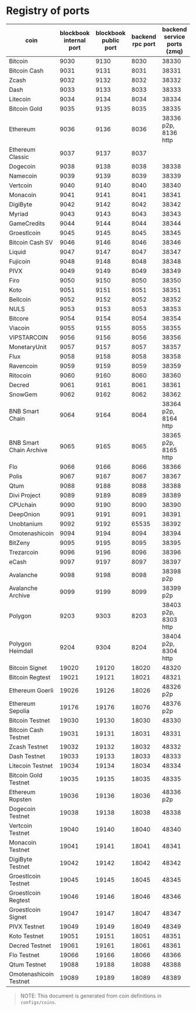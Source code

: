 # Registry of ports

| coin                    | blockbook internal port | blockbook public port | backend rpc port | backend service ports (zmq) |
| ----------------------- | ----------------------- | --------------------- | ---------------- | --------------------------- |
| Bitcoin                 | 9030                    | 9130                  | 8030             | 38330                       |
| Bitcoin Cash            | 9031                    | 9131                  | 8031             | 38331                       |
| Zcash                   | 9032                    | 9132                  | 8032             | 38332                       |
| Dash                    | 9033                    | 9133                  | 8033             | 38333                       |
| Litecoin                | 9034                    | 9134                  | 8034             | 38334                       |
| Bitcoin Gold            | 9035                    | 9135                  | 8035             | 38335                       |
| Ethereum                | 9036                    | 9136                  | 8036             | 38336 p2p, 8136 http        |
| Ethereum Classic        | 9037                    | 9137                  | 8037             |                             |
| Dogecoin                | 9038                    | 9138                  | 8038             | 38338                       |
| Namecoin                | 9039                    | 9139                  | 8039             | 38339                       |
| Vertcoin                | 9040                    | 9140                  | 8040             | 38340                       |
| Monacoin                | 9041                    | 9141                  | 8041             | 38341                       |
| DigiByte                | 9042                    | 9142                  | 8042             | 38342                       |
| Myriad                  | 9043                    | 9143                  | 8043             | 38343                       |
| GameCredits             | 9044                    | 9144                  | 8044             | 38344                       |
| Groestlcoin             | 9045                    | 9145                  | 8045             | 38345                       |
| Bitcoin Cash SV         | 9046                    | 9146                  | 8046             | 38346                       |
| Liquid                  | 9047                    | 9147                  | 8047             | 38347                       |
| Fujicoin                | 9048                    | 9148                  | 8048             | 38348                       |
| PIVX                    | 9049                    | 9149                  | 8049             | 38349                       |
| Firo                    | 9050                    | 9150                  | 8050             | 38350                       |
| Koto                    | 9051                    | 9151                  | 8051             | 38351                       |
| Bellcoin                | 9052                    | 9152                  | 8052             | 38352                       |
| NULS                    | 9053                    | 9153                  | 8053             | 38353                       |
| Bitcore                 | 9054                    | 9154                  | 8054             | 38354                       |
| Viacoin                 | 9055                    | 9155                  | 8055             | 38355                       |
| VIPSTARCOIN             | 9056                    | 9156                  | 8056             | 38356                       |
| MonetaryUnit            | 9057                    | 9157                  | 8057             | 38357                       |
| Flux                    | 9058                    | 9158                  | 8058             | 38358                       |
| Ravencoin               | 9059                    | 9159                  | 8059             | 38359                       |
| Ritocoin                | 9060                    | 9160                  | 8060             | 38360                       |
| Decred                  | 9061                    | 9161                  | 8061             | 38361                       |
| SnowGem                 | 9062                    | 9162                  | 8062             | 38362                       |
| BNB Smart Chain         | 9064                    | 9164                  | 8064             | 38364 p2p, 8164 http        |
| BNB Smart Chain Archive | 9065                    | 9165                  | 8065             | 38365 p2p, 8165 http        |
| Flo                     | 9066                    | 9166                  | 8066             | 38366                       |
| Polis                   | 9067                    | 9167                  | 8067             | 38367                       |
| Qtum                    | 9088                    | 9188                  | 8088             | 38388                       |
| Divi Project            | 9089                    | 9189                  | 8089             | 38389                       |
| CPUchain                | 9090                    | 9190                  | 8090             | 38390                       |
| DeepOnion               | 9091                    | 9191                  | 8091             | 38391                       |
| Unobtanium              | 9092                    | 9192                  | 65535            | 38392                       |
| Omotenashicoin          | 9094                    | 9194                  | 8094             | 38394                       |
| BitZeny                 | 9095                    | 9195                  | 8095             | 38395                       |
| Trezarcoin              | 9096                    | 9196                  | 8096             | 38396                       |
| eCash                   | 9097                    | 9197                  | 8097             | 38397                       |
| Avalanche               | 9098                    | 9198                  | 8098             | 38398 p2p                   |
| Avalanche Archive       | 9099                    | 9199                  | 8099             | 38399 p2p                   |
| Polygon                 | 9203                    | 9303                  | 8203             | 38403 p2p, 8303 http        |
| Polygon Heimdall        | 9204                    | 9304                  | 8204             | 38404 p2p, 8304 http        |
| Bitcoin Signet          | 19020                   | 19120                 | 18020            | 48320                       |
| Bitcoin Regtest         | 19021                   | 19121                 | 18021            | 48321                       |
| Ethereum Goerli         | 19026                   | 19126                 | 18026            | 48326 p2p                   |
| Ethereum Sepolia        | 19176                   | 19176                 | 18076            | 48376 p2p                   |
| Bitcoin Testnet         | 19030                   | 19130                 | 18030            | 48330                       |
| Bitcoin Cash Testnet    | 19031                   | 19131                 | 18031            | 48331                       |
| Zcash Testnet           | 19032                   | 19132                 | 18032            | 48332                       |
| Dash Testnet            | 19033                   | 19133                 | 18033            | 48333                       |
| Litecoin Testnet        | 19034                   | 19134                 | 18034            | 48334                       |
| Bitcoin Gold Testnet    | 19035                   | 19135                 | 18035            | 48335                       |
| Ethereum Ropsten        | 19036                   | 19136                 | 18036            | 48336 p2p                   |
| Dogecoin Testnet        | 19038                   | 19138                 | 18038            | 48338                       |
| Vertcoin Testnet        | 19040                   | 19140                 | 18040            | 48340                       |
| Monacoin Testnet        | 19041                   | 19141                 | 18041            | 48341                       |
| DigiByte Testnet        | 19042                   | 19142                 | 18042            | 48342                       |
| Groestlcoin Testnet     | 19045                   | 19145                 | 18045            | 48345                       |
| Groestlcoin Regtest     | 19046                   | 19146                 | 18046            | 48346                       |
| Groestlcoin Signet      | 19047                   | 19147                 | 18047            | 48347                       |
| PIVX Testnet            | 19049                   | 19149                 | 18049            | 48349                       |
| Koto Testnet            | 19051                   | 19151                 | 18051            | 48351                       |
| Decred Testnet          | 19061                   | 19161                 | 18061            | 48361                       |
| Flo Testnet             | 19066                   | 19166                 | 18066            | 48366                       |
| Qtum Testnet            | 19088                   | 19188                 | 18088            | 48388                       |
| Omotenashicoin Testnet  | 19089                   | 19189                 | 18089            | 48389                       |

> NOTE: This document is generated from coin definitions in `configs/coins`.

